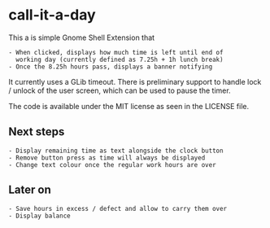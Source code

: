 # call-it-a-day

This a is simple Gnome Shell Extension that

	- When clicked, displays how much time is left until end of
      working day (currently defined as 7.25h + 1h lunch break)
	- Once the 8.25h hours pass, displays a banner notifying

It currently uses a GLib timeout. There is preliminary support to
handle lock / unlock of the user screen, which can be used to pause
the timer.

The code is available under the MIT license as seen in the LICENSE
file.

## Next steps

	- Display remaining time as text alongside the clock button
	- Remove button press as time will always be displayed
	- Change text colour once the regular work hours are over

## Later on

	- Save hours in excess / defect and allow to carry them over
	- Display balance

